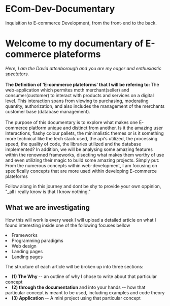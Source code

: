 # ECom-Dev-Documentary
Inquisition to E-commerce Development, from the front-end to the back.

<h1> Welcome to my documentary of E-commerce plateforms </h1>
<em>Here, I am the David attenborough and you are my eager and enthusiastic spectators.</em>
<br>
<br>
<strong> The Definition of 'E-commerce plateforms' that I will be refering to: </strong> The web-application which permites moth merchant(seller) and consumer(customer) to interact with products and services on a digital level. This interaction spans from viewing to purchasing, moderating quantity, authorization, and also includes the management of the merchants customer base (database management).

<br>
<br>
The purpose of this documentary is to explore what makes one E-commerce platform unique and distinct from another. Is it the amazing user Interactions, flashy colour pallets, the minimalistic themes or is it something more technical like the tech stack used, the api's utilized, the processing speed, the quality of code, the libraries utilized and the database implemented?
In addition, we will be analysing some amazing features within the renowned frameworks, disecting what makes them worthy of use and even utilizing their magic to build some amazing projects. Simply put: From the numerous concepts within web-development, I am focusing on specifically concepts that are more used within developing E-commerce plateforms

Follow along in this journey and dont be shy to provide your own oppinion, "_all i really know is that I know nothing."


<h2> What we are investigating </h2>
  
 <p> How this will work is every week I will upload a detailed article on what I found interesting inside one of the following focuses bellow
  <li> Frameworks
  <li> Programming paradigms 
  <li> Web design
  <li> Landing pages
  <li> Landing pages 

  
The structure of each article will be broken up into three sections: 
<li> <strong> (1) The Why </strong> -- an outline of why I chose to write about that particular concept
<li> <strong>(2) through the documentation </strong>and into your hands -- how that particular concept is meant to be used, including examples and code theory
<li> <strong>(3) Application </strong>-- A mini project using that particular concept
